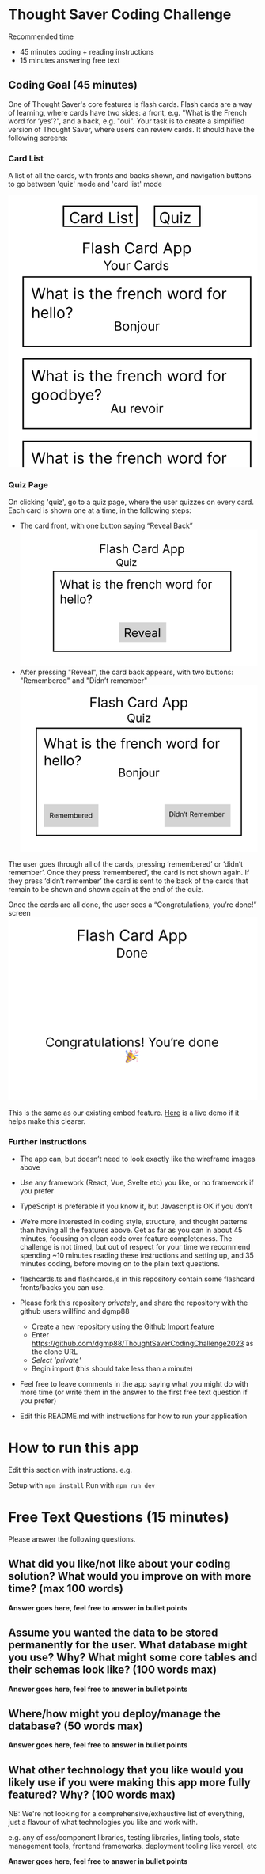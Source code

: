 # Thought Saver Coding Challenge

Recommended time

- 45 minutes coding + reading instructions
- 15 minutes answering free text

## Coding Goal (45 minutes)

One of Thought Saver's core features is flash cards. Flash cards are a way of learning, where cards have two sides: a front, e.g. "What is the French word for ‘yes’?", and a back, e.g. "oui".
Your task is to create a simplified version of Thought Saver, where users can review cards. It should have the following screens:

### Card List

A list of all the cards, with fronts and backs shown, and navigation buttons to go between 'quiz' mode and 'card list' mode

![Card List Page](/wireframes/CardListPage.png)

### Quiz Page

On clicking 'quiz', go to a quiz page, where the user quizzes on every card. Each card is shown one at a time, in the following steps:

- The card front, with one button saying “Reveal Back”
  ![Quiz Card Front](/wireframes/QuizCardFront.png)
- After pressing "Reveal", the card back appears, with two buttons: "Remembered" and "Didn’t remember"
  ![Quiz Card Front](/wireframes/QuizCardBack.png)

The user goes through all of the cards, pressing ‘remembered’ or ‘didn’t remember’. Once they press ‘remembered’, the card is not shown again. If they press ‘didn’t remember’ the card is sent to the back of the cards that remain to be shown and shown again at the end of the quiz.

Once the cards are all done, the user sees a “Congratulations, you’re done!” screen
![Quiz Finished](/wireframes/QuizFinished.png)

This is the same as our existing embed feature. [Here](https://app.thoughtsaver.com/embed/SCfLnsdRF8) is a live demo if it helps make this clearer.

### Further instructions

- The app can, but doesn’t need to look exactly like the wireframe images above
- Use any framework (React, Vue, Svelte etc) you like, or no framework if you prefer
- TypeScript is preferable if you know it, but Javascript is OK if you don’t
- We’re more interested in coding style, structure, and thought patterns than having all the features above. Get as far as you can in about 45 minutes, focusing on clean code over feature completeness. The challenge is not timed, but out of respect for your time we recommend spending ~10 minutes reading these instructions and setting up, and 35 minutes coding, before moving on to the plain text questions.
- flashcards.ts and flashcards.js in this repository contain some flashcard fronts/backs you can use.
- Please fork this repository _privately_, and share the repository with the github users willfind and dgmp88

  - Create a new repository using the [Github Import feature](https://github.com/new/import)
  - Enter https://github.com/dgmp88/ThoughtSaverCodingChallenge2023 as the clone URL
  - _Select 'private'_
  - Begin import (this should take less than a minute)

- Feel free to leave comments in the app saying what you might do with more time (or write them in the answer to the first free text question if you prefer)

- Edit this README.md with instructions for how to run your application

# How to run this app

Edit this section with instructions. e.g.

Setup with `npm install`
Run with `npm run dev`

# Free Text Questions (15 minutes)

Please answer the following questions.

## What did you like/not like about your coding solution? What would you improve on with more time? (max 100 words)

**Answer goes here, feel free to answer in bullet points**

## Assume you wanted the data to be stored permanently for the user. What database might you use? Why? What might some core tables and their schemas look like? (100 words max)

**Answer goes here, feel free to answer in bullet points**

## Where/how might you deploy/manage the database? (50 words max)

**Answer goes here, feel free to answer in bullet points**

## What other technology that you like would you likely use if you were making this app more fully featured? Why? (100 words max)

NB: We're not looking for a comprehensive/exhaustive list of everything, just a flavour of what technologies you like and work with.

e.g. any of css/component libraries, testing libraries, linting tools, state management tools, frontend frameworks, deployment tooling like vercel, etc

**Answer goes here, feel free to answer in bullet points**
